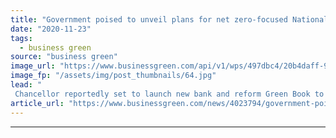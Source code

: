 ```yaml
---
title: "Government poised to unveil plans for net zero-focused National Infrastructure Bank"
date: "2020-11-23"
tags: 
  - business green
source: "business green"
image_url: "https://www.businessgreen.com/api/v1/wps/497dbc4/20b4daff-9cc9-4eb6-b7fe-4f6520a822ae/3/rishi-185x114.jpg"
image_fp: "/assets/img/post_thumbnails/64.jpg"
lead: "
 Chancellor reportedly set to launch new bank and reform Green Book to allow increased support for low carbon infrastructure ..."
article_url: "https://www.businessgreen.com/news/4023794/government-poised-unveil-plans-net-zero-focused-national-infrastructure-bank"
---
```


---
